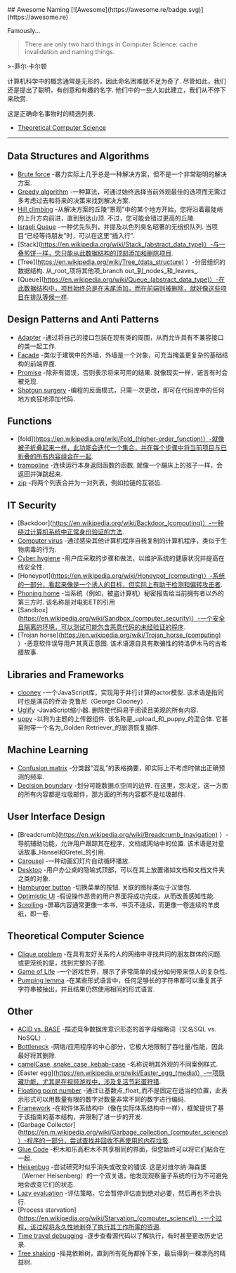 <div class="github-widget" data-repo="gruhn/awesome-naming"></div>
<script async src="https://pagead2.googlesyndication.com/pagead/js/adsbygoogle.js"></script><ins class="adsbygoogle" style="display:block" data-ad-client="ca-pub-6890694312814945" data-ad-slot="5473692530" data-ad-format="auto"  data-full-width-responsive="true"></ins><script>(adsbygoogle = window.adsbygoogle || []).push({});</script>
## Awesome Naming [![Awesome](https://awesome.re/badge.svg)](https://awesome.re)

<!-- lint disable no-repeat-punctuation -->
Famously...
<!-- lint enable no-repeat-punctuation -->

> There are only two hard things in Computer Science: cache invalidation and naming things.
> 
&gt;-菲尔·卡尔顿

计算机科学中的概念通常是无形的，因此命名困难就不足为奇了.
尽管如此，我们还是提出了聪明，有创意和有趣的名字.
他们中的一些人如此建立，我们从不停下来欣赏.

这是正确命名事物时的精选列表.


- [Theoretical Computer Science](#theoretical-computer-science) 

---

## Data Structures and Algorithms

- [Brute force](https://en.m.wikipedia.org/wiki/Brute-force_search) -暴力实际上几乎总是一种解决方案，但不是一个非常聪明的解决方案.
- [Greedy algorithm](https://en.wikipedia.org/wiki/Greedy_algorithm) -一种算法，可通过始终选择当前外观最佳的选项而无需过多考虑过去和将来的决策来找到解决方案.
- [Hill climbing](https://en.wikipedia.org/wiki/Hill_climbing)  -从解决方案的丘陵“景观”中的某个地方开始，您将沿着最陡峭的上升方向前进，直到到达山顶. 不过，您可能会错过更高的丘陵. 
- [Israeli Queue](https://rapidapi.com/blog/israeli-queues-exploring-a-bizarre-data-structure/)  -一种优先队列，并提及以色列臭名昭著的无组织队列. 当项目“已经等待朋友”时，可以在这里“插入行”.
- [Stack](https://en.wikipedia.org/wiki/Stack_(abstract_data_type)）-与一叠煎饼一样，您只能从此数据结构的顶部添加和删除项目.
- [Tree](https://en.wikipedia.org/wiki/Tree_(data_structure) ）-分层组织的数据结构. 从_root_项将其他项_branch out_到_nodes_和_leaves_.
- [Queue](https://en.wikipedia.org/wiki/Queue_(abstract_data_type)）-在此数据结构中，项目始终总是在末尾添加，而在前端则被删除，就好像这些项目在排队等候一样.

## Design Patterns and Anti Patterns

- [Adapter](https://en.wikipedia.org/wiki/Adapter_pattern) -通过将自己的接口包装在现有类的周围，从而允许具有不兼容接口的类一起工作.
- [Facade](https://en.wikipedia.org/wiki/Facade_pattern) -类似于建筑中的外墙，外墙是一个对象，可充当掩盖更复杂的基础结构的前端界面.
- [Promise](https://en.wikipedia.org/wiki/Futures_and_promises)  -除非有错误，否则表示将来可用的结果. 就像现实一样，诺言有时会被兑现.
- [Shotgun surgery](https://en.wikipedia.org/wiki/Shotgun_surgery) -编程的反面模式，只需一次更改，即可在代码库中的任何地方疯狂地添加代码.

## Functions

- [fold](https://en.wikipedia.org/wiki/Fold_(higher-order_function)）-就像被子折叠起来一样，此功能会迭代一个集合，并在每个步骤中将当前项目与已折叠的所有内容组合在一起.
- [trampoline](https://clojuredocs.org/clojure.core/trampoline)  -连续运行本身返回函数的函数. 就像一个蹦床上的孩子一样，会返回并弹跳起来. 
- [zip](https://hackage.haskell.org/package/base-4.12.0.0/docs/Prelude.html#v:zip) -将两个列表合并为一对列表，例如拉链的互锁齿.

## IT Security

- [Backdoor](https://en.wikipedia.org/wiki/Backdoor_(computing)）-一种绕过计算机系统中正常身份验证的方法.
- [Computer virus](https://en.wikipedia.org/wiki/Computer_virus) -通过感染其他计算机程序自我复制的计算机程序，类似于生物病毒的行为.
- [Cyber hygiene](https://digitalguardian.com/blog/what-cyber-hygiene-definition-cyber-hygiene-benefits-best-practices-and-more) -用户应采取的步骤和做法，以维护系统的健康状况并提高在线安全性.
- [Honeypot](https://en.wikipedia.org/wiki/Honeypot_(computing)）-系统的一部分，看起来像是一个诱人的目标，但实际上有助于检测和偏转攻击者.
- [Phoning home](https://en.wikipedia.org/wiki/Phoning_home)  -当系统（例如，被盗计算机）秘密报告给当前拥有者以外的第三方时. 该名称是对电影ET的引用
- [Sandbox](https://en.wikipedia.org/wiki/Sandbox_(computer_security)）-一个安全且隔离的环境，可以测试可能包含恶意代码的未经验证的程序.
- [Trojan horse](https://en.wikipedia.org/wiki/Trojan_horse_(computing) ）-恶意软件误导用户其真正意图. 该术语源自具有欺骗性的特洛伊木马的古希腊故事. 

## Libraries and Frameworks

- [clooney](https://github.com/GoogleChromeLabs/clooney)  -一个JavaScript库，实现用于并行计算的actor模型. 该术语是指同时也是演员的乔治·克鲁尼（George Clooney）.
- [Uglify](https://github.com/mishoo/UglifyJS)  -JavaScript缩小器. 删除使代码易于阅读且美观的所有内容.
- [uppy](https://github.com/transloadit/uppy)  -以狗为主题的上传器组件. 该名称是_upload_和_puppy_的混合体. 它甚至附带一个名为_Golden Retriever_的崩溃恢复插件.

## Machine Learning

- [Confusion matrix](https://en.wikipedia.org/wiki/Confusion_matrix) -分类器“混乱”的表格摘要，即实际上不考虑时做出正确预测的频率.
- [Decision boundary](https://en.wikipedia.org/wiki/Decision_boundary)  -划分可能数据点空间的边界. 在这里，您决定，这一方面的所有内容都是垃圾邮件，那方面的所有内容都不是垃圾邮件. 

## User Interface Design

- [Breadcrumb](https://en.wikipedia.org/wiki/Breadcrumb_(navigation) ）-导航辅助功能，允许用户跟踪其在程序，文档或网站中的位置. 该术语是对童话故事_Hansel和Gretel_的引用.
- [Carousel](https://www.nngroup.com/articles/designing-effective-carousels/) -一种动画幻灯片自动循环播放.
- [Desktop](https://en.wikipedia.org/wiki/Desktop_metaphor) -用户办公桌的隐喻式顶部，可以在其上放置诸如文档和文档文件夹之类的对象.
- [Hamburger button](https://en.wikipedia.org/wiki/Hamburger_button)  -切换菜单的按钮. 关联的图标类似于汉堡包.
- [Optimistic UI](https://uxplanet.org/optimistic-1000-34d9eefe4c05) -假设操作昂贵的用户界面将成功完成，从而改善感知性能.
- [Scrolling](https://en.wikipedia.org/wiki/Scrolling) -屏幕内容通常更像一本书，书页不连续，而更像一卷连续的羊皮纸，即一卷.

## Theoretical Computer Science

- [Clique problem](https://en.wikipedia.org/wiki/Clique_problem)  -在具有友好关系的人的网络中寻找共同的朋友群体的问题. 或更笼统的是，找到完整的子图.
- [Game of Life](https://en.wikipedia.org/wiki/Conway%27s_Game_of_Life) -一个游戏世界，展示了非常简单的成分如何带来惊人的复杂性.
- [Pumping lemma](https://en.wikipedia.org/wiki/Pumping_lemma) -在某些形式语言中，任何足够长的字符串都可以重复其子字符串被抽出，并且结果仍然使用相同的形式语言.

## Other

- [ACID vs. BASE](https://www.johndcook.com/blog/2009/07/06/brewer-cap-theorem-base/) -描述竞争数据库意识形态的首字母缩略词（又名SQL vs. NoSQL）. 
- [Bottleneck](https://en.wikipedia.org/wiki/Bottleneck#Computing) -网络/应用程序的中心部分，它极大地限制了吞吐量/性能，因此最好将其删除.
- [camelCase, snake_case, kebab-case](https://en.wikipedia.org/wiki/Letter_case#Special_case_styles) -名称说明其外观的不同案例样式.
- [Easter egg](https://en.wikipedia.org/wiki/Easter_egg_(media)）-一项隐藏功能，尤其是在视频游戏中，涉及复活节彩蛋狩猎.
- [Floating point number](https://floating-point-gui.de/formats/fp/) -通过让基数点_float_而不是固定在适当的位置，此表示形式可以用数量有限的数字对数量非常不同的数字进行编码.
- [Framework](https://en.wikipedia.org/wiki/Software_framework) -在软件体系结构中（像在实际体系结构中一样），框架提供了基于该指南的基本结构，并限制了进一步的开发.
- [Garbage Collector](https://en.m.wikipedia.org/wiki/Garbage_collection_(computer_science)）-程序的一部分，尝试查找并回收不再使用的内存垃圾.
- [Glue Code](https://en.wikipedia.org/wiki/Glue_code) -积木和乐高积木不共享相同的界面，但您始终可以将它们粘合在一起.
- [Heisenbug](https://en.wikipedia.org/wiki/Heisenbug)  -尝试研究时似乎消失或改变的错误. 这是对维尔纳·海森堡（Werner Heisenberg）的一个双关语，他发现观察量子系统的行为不可避免地会改变它们的状态.
- [Lazy evaluation](https://en.wikipedia.org/wiki/Lazy_evaluation) -评估策略，它会暂停评估直到绝对必要，然后再也不会执行.
- [Process starvation](https://en.wikipedia.org/wiki/Starvation_(computer_science)）-一个过程，该过程将永久性地剥夺了执行其工作所需的资源.
- [Time travel debugging](https://en.wikipedia.org/wiki/Time_travel_debugging) -逐步查看源代码以了解执行，有时甚至更改历史记录.
- [Tree shaking](https://en.wikipedia.org/wiki/Tree_shaking) -摇晃依赖树，直到所有死角都掉下来，最后得到一棵漂亮的精益树.

